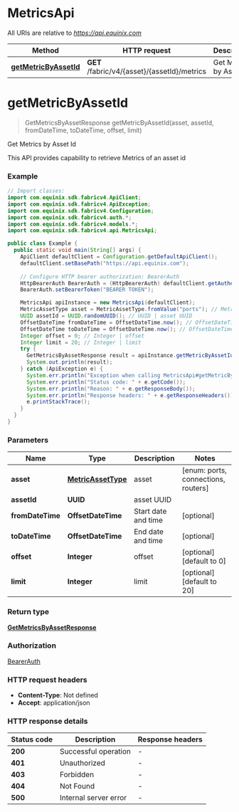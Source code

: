 # MetricsApi

All URIs are relative to *https://api.equinix.com*

| Method | HTTP request | Description |
|------------- | ------------- | -------------|
| [**getMetricByAssetId**](MetricsApi.md#getMetricByAssetId) | **GET** /fabric/v4/{asset}/{assetId}/metrics | Get Metrics by Asset Id |


<a id="getMetricByAssetId"></a>
# **getMetricByAssetId**
> GetMetricsByAssetResponse getMetricByAssetId(asset, assetId, fromDateTime, toDateTime, offset, limit)

Get Metrics by Asset Id

This API provides capability to retrieve Metrics of an asset id

### Example
```java
// Import classes:
import com.equinix.sdk.fabricv4.ApiClient;
import com.equinix.sdk.fabricv4.ApiException;
import com.equinix.sdk.fabricv4.Configuration;
import com.equinix.sdk.fabricv4.auth.*;
import com.equinix.sdk.fabricv4.models.*;
import com.equinix.sdk.fabricv4.api.MetricsApi;

public class Example {
  public static void main(String[] args) {
    ApiClient defaultClient = Configuration.getDefaultApiClient();
    defaultClient.setBasePath("https://api.equinix.com");
    
    // Configure HTTP bearer authorization: BearerAuth
    HttpBearerAuth BearerAuth = (HttpBearerAuth) defaultClient.getAuthentication("BearerAuth");
    BearerAuth.setBearerToken("BEARER TOKEN");

    MetricsApi apiInstance = new MetricsApi(defaultClient);
    MetricAssetType asset = MetricAssetType.fromValue("ports"); // MetricAssetType | asset
    UUID assetId = UUID.randomUUID(); // UUID | asset UUID
    OffsetDateTime fromDateTime = OffsetDateTime.now(); // OffsetDateTime | Start date and time
    OffsetDateTime toDateTime = OffsetDateTime.now(); // OffsetDateTime | End date and time
    Integer offset = 0; // Integer | offset
    Integer limit = 20; // Integer | limit
    try {
      GetMetricsByAssetResponse result = apiInstance.getMetricByAssetId(asset, assetId, fromDateTime, toDateTime, offset, limit);
      System.out.println(result);
    } catch (ApiException e) {
      System.err.println("Exception when calling MetricsApi#getMetricByAssetId");
      System.err.println("Status code: " + e.getCode());
      System.err.println("Reason: " + e.getResponseBody());
      System.err.println("Response headers: " + e.getResponseHeaders());
      e.printStackTrace();
    }
  }
}
```

### Parameters

| Name | Type | Description  | Notes |
|------------- | ------------- | ------------- | -------------|
| **asset** | [**MetricAssetType**](.md)| asset | [enum: ports, connections, routers] |
| **assetId** | **UUID**| asset UUID | |
| **fromDateTime** | **OffsetDateTime**| Start date and time | [optional] |
| **toDateTime** | **OffsetDateTime**| End date and time | [optional] |
| **offset** | **Integer**| offset | [optional] [default to 0] |
| **limit** | **Integer**| limit | [optional] [default to 20] |

### Return type

[**GetMetricsByAssetResponse**](GetMetricsByAssetResponse.md)

### Authorization

[BearerAuth](../README.md#BearerAuth)

### HTTP request headers

 - **Content-Type**: Not defined
 - **Accept**: application/json

### HTTP response details
| Status code | Description | Response headers |
|-------------|-------------|------------------|
| **200** | Successful operation |  -  |
| **401** | Unauthorized |  -  |
| **403** | Forbidden |  -  |
| **404** | Not Found |  -  |
| **500** | Internal server error |  -  |


